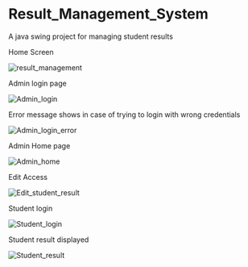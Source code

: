 # Result_Management_System
A java swing project for managing student results



Home Screen


![result_management](https://github.com/HiAnki/Result_Management_System/assets/101946629/89e9ade3-c574-450f-8de8-9281b409b005)


Admin login page

![Admin_login](https://github.com/HiAnki/Result_Management_System/assets/101946629/754f414f-9ea9-4a27-87aa-9f49bdb05e8e)


Error message shows in case of trying to login with wrong credentials


![Admin_login_error](https://github.com/HiAnki/Result_Management_System/assets/101946629/79cb9322-8509-4ca7-af23-4cf0f7f8b8d2)


Admin Home page


![Admin_home](https://github.com/HiAnki/Result_Management_System/assets/101946629/cee66e34-3894-4aaa-aaac-e7c2d0cd5f68)


Edit Access


![Edit_student_result](https://github.com/HiAnki/Result_Management_System/assets/101946629/bc539790-12ea-45bc-a733-0a6aaa981124)


Student login

![Student_login](https://github.com/HiAnki/Result_Management_System/assets/101946629/6e4bff78-438f-490f-9087-9eff5dc335df)


Student result displayed


![Student_result](https://github.com/HiAnki/Result_Management_System/assets/101946629/ec3b8f1b-2e6b-4916-a9ad-677fcfacde0d)
